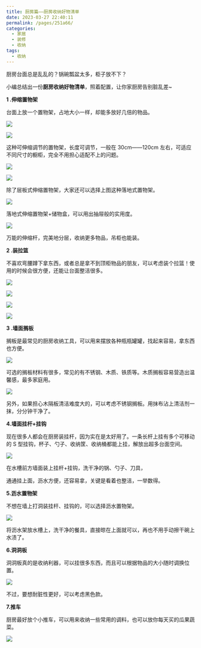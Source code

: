 ```yaml
---
title: 厨房篇——厨房收纳好物清单
date: 2023-03-27 22:40:11
permalink: /pages/251a66/
categories:
  - 家居
  - 装修
  - 收纳
tags:
  - 收纳
---
```


厨房台面总是乱乱的？锅碗瓢盆太多，柜子放不下？

小编总结出一份**厨房收纳好物清单**，照着配置，让你家厨房告别脏乱差~

**1 .伸缩置物架**

台面上放一个置物架，占地大小一样，却能多放好几倍的物品。

![](https://p6-zhuxiaobang-sign.shimolife.com/tos-cn-i-0000/c6562271212142c399f55844fa9703aa~tplv-hra1ikqiyn-logo_v4:5L2P5bCP5biuQOW4uOW3numHkeWtlOmbgOijhemlsA==.jpeg?x-expires=1680532732&x-signature=hsr08qZVZ3q4bNRAqdc0eGrkq9s%3D)

![](https://p9-zhuxiaobang-sign.shimolife.com/tos-cn-i-0000/168f3463a569480c800143b8a035e6eb~tplv-hra1ikqiyn-logo_v4:5L2P5bCP5biuQOW4uOW3numHkeWtlOmbgOijhemlsA==.jpeg?x-expires=1680532732&x-signature=OuIEj4AvWzCk0I1EWXLU7JeKaHA%3D)

这种可伸缩调节的置物架，长度可调节，一般在 30cm——120cm 左右，可适应不同尺寸的橱柜，完全不用担心适配不上的问题。

![](https://p6-zhuxiaobang-sign.shimolife.com/tos-cn-i-0000/ec3547f4fc634c3e98a7935e863b2d93~tplv-hra1ikqiyn-logo_v4:5L2P5bCP5biuQOW4uOW3numHkeWtlOmbgOijhemlsA==.jpeg?x-expires=1680532732&x-signature=YaTQ9F9vqesXSu5QE9E427UU4Ro%3D)

![](https://p3-zhuxiaobang-sign.shimolife.com/tos-cn-i-0000/28b1c7bc33e5409ea2b5cbc6f453c1bc~tplv-hra1ikqiyn-rb:640:0:0:q95.image?x-expires=1680532732&x-signature=V6624uu5uzcOtpkJGwGCepXyqzc%3D)

除了层板式伸缩置物架，大家还可以选择上图这种落地式置物架。

![](https://p9-zhuxiaobang-sign.shimolife.com/tos-cn-i-0000/93bef18a80de44a48e604a3750185224~tplv-hra1ikqiyn-logo_v4:5L2P5bCP5biuQOW4uOW3numHkeWtlOmbgOijhemlsA==.jpeg?x-expires=1680532732&x-signature=o99mdejYqhCeSdWPvv4he%2Bf%2B7LA%3D)

落地式伸缩置物架+储物盒，可以用出抽屉般的实用度。

![](https://p9-zhuxiaobang-sign.shimolife.com/tos-cn-i-0000/c592cb25b0be49fba07add920515fd9c~tplv-hra1ikqiyn-logo_v4:5L2P5bCP5biuQOW4uOW3numHkeWtlOmbgOijhemlsA==.jpeg?x-expires=1680532732&x-signature=rzUy5joSbq9u79KQHAV1WhrQ5Is%3D)

万能的伸缩杆，完美地分层，收纳更多物品，吊柜也能装。

**2 .装拉篮**

不喜欢弯腰蹲下拿东西，或者总是拿不到顶柜物品的朋友，可以考虑装个拉篮！使用的时候会很方便，还能让台面整洁很多。

![](https://p6-zhuxiaobang-sign.shimolife.com/tos-cn-i-0000/3842ed0082fd4b579e2327e4fc8f64c7~tplv-hra1ikqiyn-rb:640:0:0:q95.image?x-expires=1680532732&x-signature=C6gdJNnkNIuK6EHw5QGX760BvaY%3D)

![](https://p9-zhuxiaobang-sign.shimolife.com/tos-cn-i-0000/40b92c029b254c3cb8b92a548dc7f948~tplv-hra1ikqiyn-logo_v4:5L2P5bCP5biuQOW4uOW3numHkeWtlOmbgOijhemlsA==.jpeg?x-expires=1680532732&x-signature=b57J7wL%2BfA4hwtjEw2JcvtOV184%3D)

![](https://p3-zhuxiaobang-sign.shimolife.com/tos-cn-i-0000/a4594eeaed8d4029b341299a6383e7df~tplv-hra1ikqiyn-logo_v4:5L2P5bCP5biuQOW4uOW3numHkeWtlOmbgOijhemlsA==.jpeg?x-expires=1680532732&x-signature=MSVJojaTKOI6dkm8R5auXKmmVi0%3D)

![](https://p6-zhuxiaobang-sign.shimolife.com/tos-cn-i-0000/d4baba0c2d4248ac83e609f8ad6b92e4~tplv-hra1ikqiyn-logo_v4:5L2P5bCP5biuQOW4uOW3numHkeWtlOmbgOijhemlsA==.jpeg?x-expires=1680532732&x-signature=EyP7eyRAFO%2FKCf9GWOP3xFbyqqk%3D)

**3 .墙面搁板**

搁板是最常见的厨房收纳工具，可以用来摆放各种瓶瓶罐罐，找起来容易，拿东西也方便。

![](https://p6-zhuxiaobang-sign.shimolife.com/tos-cn-i-0000/fe74d925200b4ee5a8909097c45c1a19~tplv-hra1ikqiyn-logo_v4:5L2P5bCP5biuQOW4uOW3numHkeWtlOmbgOijhemlsA==.jpeg?x-expires=1680532732&x-signature=0jkkytKbVosTpqjHtsdTgkrqimE%3D)

可选的搁板材料有很多，常见的有不锈钢、木质、铁质等。木质搁板容易营造出温馨感，最多家庭用。

![](https://p3-zhuxiaobang-sign.shimolife.com/tos-cn-i-0000/633e50bd93ba492abba56035a675a10b~tplv-hra1ikqiyn-logo_v4:5L2P5bCP5biuQOW4uOW3numHkeWtlOmbgOijhemlsA==.jpeg?x-expires=1680532732&x-signature=rk4GuOmW4UFRD6E8KX%2FxDgo5Hlc%3D)

另外，如果担心木隔板清洁难度大的，可以考虑不锈钢搁板。用抹布沾上清洁剂一抹，分分钟干净了。

**4.墙面挂杆+挂钩**

现在很多人都会在厨房装挂杆，因为实在是太好用了。一条长杆上挂有多个可移动的 S 型挂钩，杯子、勺子、收纳筐、收纳桶都能上挂，解放出超多台面空间。

![](https://p3-zhuxiaobang-sign.shimolife.com/tos-cn-i-0000/60a0cffec2e54c09929c6be945832f73~tplv-hra1ikqiyn-logo_v4:5L2P5bCP5biuQOW4uOW3numHkeWtlOmbgOijhemlsA==.jpeg?x-expires=1680532732&x-signature=ohDPZhslUfFPMuEh0SHNDNNFlKs%3D)

在水槽前方墙面装上挂杆+挂钩，洗干净的锅、勺子、刀具，

通通挂上面，沥水方便，还容易拿，关键是看着也整洁，一举数得。

**5.沥水置物架**

不想在墙上打洞装挂杆、挂钩的，可以选择沥水置物架。

![](https://p3-zhuxiaobang-sign.shimolife.com/tos-cn-i-0000/ebc2f038d3694617958f6e62bff1c21d~tplv-hra1ikqiyn-logo_v4:5L2P5bCP5biuQOW4uOW3numHkeWtlOmbgOijhemlsA==.jpeg?x-expires=1680532732&x-signature=ork3Y0sNop3R0shnI%2BK45hqRexk%3D)

将沥水架放水槽上，洗干净的餐具，直接晾在上面就可以，再也不用手动擦干碗上水渍了。

**6.洞洞板**

洞洞板真的是收纳利器，可以挂很多东西，而且可以根据物品的大小随时调换位置。

![](https://p3-zhuxiaobang-sign.shimolife.com/tos-cn-i-0000/247584e5298f440ea9649389b900e30e~tplv-hra1ikqiyn-logo_v4:5L2P5bCP5biuQOW4uOW3numHkeWtlOmbgOijhemlsA==.jpeg?x-expires=1680532732&x-signature=4HLouOGeurSepDOiuRVYH0%2Foj00%3D)

不过，要想耐脏性更好，可以考虑黑色款。

**7.推车**

厨房最好放个小推车，可以用来收纳一些常用的调料，也可以放你每天买的瓜果蔬菜。

![](https://p3-zhuxiaobang-sign.shimolife.com/tos-cn-i-0000/f7937058361c436392d6ea0e42b47ce9~tplv-hra1ikqiyn-logo_v4:5L2P5bCP5biuQOW4uOW3numHkeWtlOmbgOijhemlsA==.jpeg?x-expires=1680532732&x-signature=M77K7o3pSzITCJd1vEFsrGQahwU%3D)